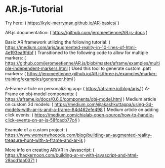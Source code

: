 # AR.js-Tutorial
Try here: ( https://kyle-merryman.github.io/AR-basics/ )

AR.js documentation:
( https://github.com/jeromeetienne/AR.js-docs )

Basic AR framework utilizing the following tutorial: 
( https://medium.com/arjs/augmented-reality-in-10-lines-of-html-4e193ea9fdbf )
Transitioned to the following code to allow for multiple markers: 
( https://github.com/jeromeetienne/AR.js/blob/master/aframe/examples/multiple-independent-markers.html )
Used this tool to generate custom .patt markers: 
( https://jeromeetienne.github.io/AR.js/three.js/examples/marker-training/examples/generator.html )

A-Frame article on personalizing app:
( https://aframe.io/blog/arjs/ )
A-Frame on obj-model components:
( https://aframe.io/docs/0.6.0/components/obj-model.html )
Medium article on custom 3d models:
( https://medium.com/@akashkuttappa/using-3d-models-with-ar-js-and-a-frame-84d462efe498 )
Medium article on adding click events:
( https://medium.com/chialab-open-source/how-to-handle-click-events-on-ar-js-58fcacb77c4 )

Example of a custom project: 
( https://www.womenwhocode.com/blog/building-an-augmented-reality-treasure-hunt-with-a-frame-and-ar-js )

More info on creating AR/VR in Javascript:
( https://hackernoon.com/building-ar-vr-with-javascript-and-html-28acd1da0371 )
